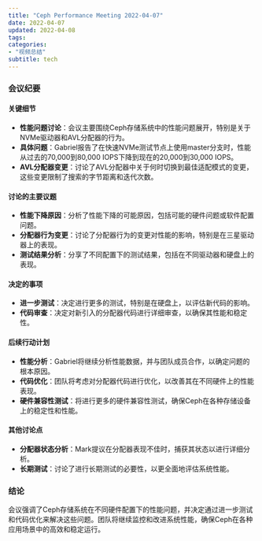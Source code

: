 ```yaml
---
title: "Ceph Performance Meeting 2022-04-07"
date: 2022-04-07
updated: 2022-04-08
tags:
categories:
- "视频总结"
subtitle: tech
---
```



### 会议纪要

#### 关键细节
- **性能问题讨论**：会议主要围绕Ceph存储系统中的性能问题展开，特别是关于NVMe驱动器和AVL分配器的行为。
- **具体问题**：Gabriel报告了在快速NVMe测试节点上使用master分支时，性能从过去的70,000到80,000 IOPS下降到现在的20,000到30,000 IOPS。
- **AVL分配器变更**：讨论了AVL分配器中关于何时切换到最佳适配模式的变更，这些变更限制了搜索的字节距离和迭代次数。

#### 讨论的主要议题
- **性能下降原因**：分析了性能下降的可能原因，包括可能的硬件问题或软件配置问题。
- **分配器行为变更**：讨论了分配器行为的变更对性能的影响，特别是在三星驱动器上的表现。
- **测试结果分析**：分享了不同配置下的测试结果，包括在不同驱动器和硬盘上的表现。

#### 决定的事项
- **进一步测试**：决定进行更多的测试，特别是在硬盘上，以评估新代码的影响。
- **代码审查**：决定对新引入的分配器代码进行详细审查，以确保其性能和稳定性。

#### 后续行动计划
- **性能分析**：Gabriel将继续分析性能数据，并与团队成员合作，以确定问题的根本原因。
- **代码优化**：团队将考虑对分配器代码进行优化，以改善其在不同硬件上的性能表现。
- **硬件兼容性测试**：将进行更多的硬件兼容性测试，确保Ceph在各种存储设备上的稳定性和性能。

#### 其他讨论点
- **分配器状态分析**：Mark提议在分配器表现不佳时，捕获其状态以进行详细分析。
- **长期测试**：讨论了进行长期测试的必要性，以更全面地评估系统性能。

### 结论
会议强调了Ceph存储系统在不同硬件配置下的性能问题，并决定通过进一步测试和代码优化来解决这些问题。团队将继续监控和改进系统性能，确保Ceph在各种应用场景中的高效和稳定运行。